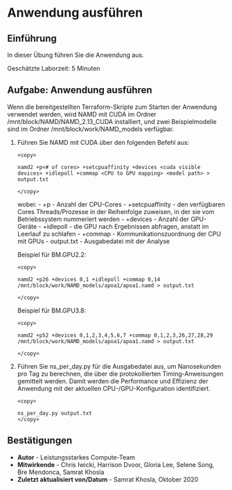 # Anwendung ausführen

## Einführung

In dieser Übung führen Sie die Anwendung aus.

Geschätzte Laborzeit: 5 Minuten

## Aufgabe: Anwendung ausführen

Wenn die bereitgestellten Terraform-Skripte zum Starten der Anwendung verwendet werden, wird NAMD mit CUDA im Ordner /mnt/block/NAMD/NAMD\_2.13\_CUDA installiert, und zwei Beispielmodelle sind im Ordner /mnt/block/work/NAMD\_models verfügbar.

1.  Führen Sie NAMD mit CUDA über den folgenden Befehl aus:
    
        <copy>
        
        namd2 +p<# of cores> +setcpuaffinity +devices <cuda visible devices> +idlepoll +commap <CPU to GPU mapping> <model path> > output.txt
        
        </copy>
        
        
    
    wobei: - +p - Anzahl der CPU-Cores - +setcpuaffinity - den verfügbaren Cores Threads/Prozesse in der Reihenfolge zuweisen, in der sie vom Betriebssystem nummeriert werden - +devices - Anzahl der GPU-Geräte - +idlepoll - die GPU nach Ergebnissen abfragen, anstatt im Leerlauf zu schlafen - +commap - Kommunikationszuordnung der CPU mit GPUs - output.txt - Ausgabedatei mit der Analyse
    
    Beispiel für BM.GPU2.2:
    
        <copy>
        
        namd2 +p26 +devices 0,1 +idlepoll +commap 0,14 /mnt/block/work/NAMD_models/apoa1/apoa1.namd > output.txt
        
        </copy>
        
    
    Beispiel für BM.GPU3.8:
    
        <copy>
        
        namd2 +p52 +devices 0,1,2,3,4,5,6,7 +commap 0,1,2,3,26,27,28,29 /mnt/block/work/NAMD_models/apoa1/apoa1.namd > output.txt
        
        </copy>
        
2.  Führen Sie ns\_per\_day.py für die Ausgabedatei aus, um Nanosekunden pro Tag zu berechnen, die über die protokollierten Timing-Anweisungen gemittelt werden. Damit werden die Performance und Effizienz der Anwendung mit der aktuellen CPU-/GPU-Konfiguration identifiziert.
    
        <copy>
        
        ns_per_day.py output.txt
        </copy>
        

## Bestätigungen

*   **Autor** - Leistungsstarkes Compute-Team
*   **Mitwirkende** - Chris Iwicki, Harrison Dvoor, Gloria Lee, Selene Song, Bre Mendonca, Samrat Khosla
*   **Zuletzt aktualisiert von/Datum** - Samrat Khosla, Oktober 2020